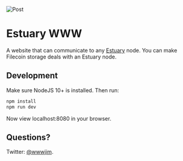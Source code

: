 ![Post](https://user-images.githubusercontent.com/310223/116985054-d5576d00-ac80-11eb-85c0-abacdbdbfc47.png)

# Estuary WWW

A website that can communicate to any [Estuary](https://github.com/application-research/estuary) node. You can make Filecoin storage deals with an Estuary node.

## Development

Make sure NodeJS 10+ is installed. Then run:

```sh
npm install
npm run dev
```

Now view localhost:8080 in your browser.

## Questions?

Twitter: [@wwwjim](https://twitter.com/wwwjim).
